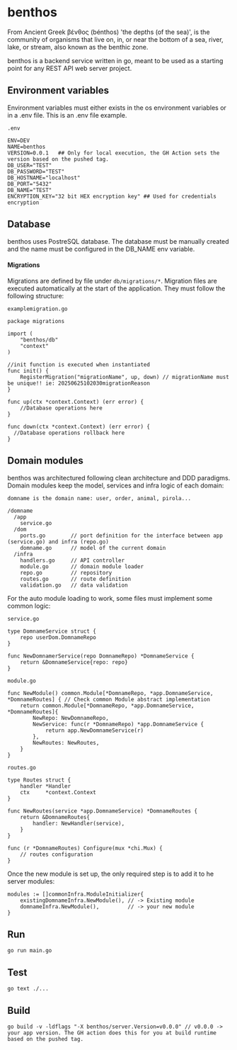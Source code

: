 # benthos
From Ancient Greek βένθος (bénthos) 'the depths (of the sea)', is the community of organisms that live on, in, or near the bottom of a sea, river, lake, or stream, also known as the benthic zone.

benthos is a backend service written in go, meant to be used as a starting point for any REST API web server project.

## Environment variables

Environment variables must either exists in the os environment variables or in a .env file. This is an .env file example. 

```
.env

ENV=DEV
NAME=benthos
VERSION=0.0.1   ## Only for local execution, the GH Action sets the version based on the pushed tag.
DB_USER="TEST"
DB_PASSWORD="TEST"
DB_HOSTNAME="localhost"
DB_PORT="5432"
DB_NAME="TEST"
ENCRYPTION_KEY="32 bit HEX encryption key" ## Used for credentials encryption
```

## Database

benthos uses PostreSQL database. The database must be manually created and the name must be configured in the DB_NAME env variable.

#### Migrations
Migrations are defined by file under `db/migrations/*`. Migration files are executed automatically at the start of the application. They must follow the following structure:
```
examplemigration.go

package migrations

import (
	"benthos/db"
	"context"
)

//init function is executed when instantiated
func init() {
	RegisterMigration("migrationName", up, down) // migrationName must be unique!! ie: 20250625102030migrationReason
}

func up(ctx *context.Context) (err error) {
	//Database operations here
}

func down(ctx *context.Context) (err error) {
  //Database operations rollback here
}
```
## Domain modules

benthos was architectured following clean architecture and DDD paradigms. Domain modules keep the model, services and infra logic of each domain:

`domname is the domain name: user, order, animal, pirola...`

```
/domname
  /app
    service.go
  /dom
    ports.go        // port definition for the interface between app (service.go) and infra (repo.go)
    domname.go      // model of the current domain
  /infra
    handlers.go     // API controller
    module.go       // domain module loader
    repo.go         // repository
    routes.go       // route definition
    validation.go   // data validation
```

For the auto module loading to work, some files must implement some common logic:
```
service.go

type DomnameService struct {
	repo userDom.DomnameRepo
}

func NewDomnamerService(repo DomnameRepo) *DomnameService {
	return &DomnameService{repo: repo}
}
```
```
module.go

func NewModule() common.Module[*DomnameRepo, *app.DomnameService, *DomnameRoutes] { // Check common Module abstract implementation
	return common.Module[*DomnameRepo, *app.DomnameService, *DomnameRoutes]{
		NewRepo: NewDomnameRepo,
		NewService: func(r *DomnameRepo) *app.DomnameService {
			return app.NewDomnameService(r)
		},
		NewRoutes: NewRoutes,
	}
}
```

```
routes.go

type Routes struct {
	handler *Handler
	ctx     *context.Context
}

func NewRoutes(service *app.DomnameService) *DomnameRoutes {
	return &DomnameRoutes{
		handler: NewHandler(service),
	}
}

func (r *DomnameRoutes) Configure(mux *chi.Mux) {
	// routes configuration
}
```

Once the new module is set up, the only required step is to add it to he server modules:

```
modules := []commonInfra.ModuleInitializer{
	existingDomnameInfra.NewModule(), // -> Existing module
	domnameInfra.NewModule(),         // -> your new module
}
```

## Run

```
go run main.go
```

## Test
```
go text ./...
```

## Build

```
go build -v -ldflags "-X benthos/server.Version=v0.0.0" // v0.0.0 -> your app version. The GH action does this for you at build runtime based on the pushed tag.
```
